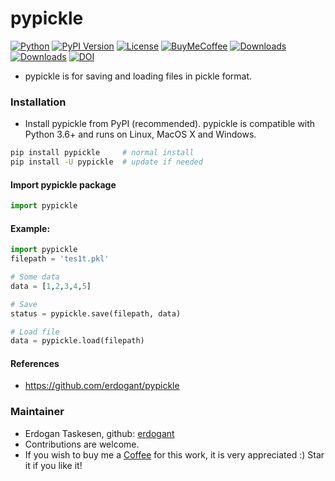 # pypickle

[![Python](https://img.shields.io/pypi/pyversions/pypickle)](https://img.shields.io/pypi/pyversions/pypickle)
[![PyPI Version](https://img.shields.io/pypi/v/pypickle)](https://pypi.org/project/pypickle/)
[![License](https://img.shields.io/badge/license-MIT-green.svg)](https://github.com/erdogant/pypickle/blob/master/LICENSE)
[![BuyMeCoffee](https://img.shields.io/badge/buymea-coffee-yellow.svg)](https://www.buymeacoffee.com/erdogant)
[![Downloads](https://pepy.tech/badge/pypickle/month)](https://pepy.tech/project/pypickle/month)
[![Downloads](https://pepy.tech/badge/pypickle)](https://pepy.tech/project/pypickle)
[![DOI](https://zenodo.org/badge/278702058.svg)](https://zenodo.org/badge/latestdoi/278702058)
<!---[![Coffee](https://img.shields.io/badge/coffee-black-grey.svg)](https://erdogant.github.io/donate/?currency=USD&amount=5)-->


* pypickle is for saving and loading files in pickle format.

### Installation
* Install pypickle from PyPI (recommended). pypickle is compatible with Python 3.6+ and runs on Linux, MacOS X and Windows. 

```bash
pip install pypickle     # normal install
pip install -U pypickle  # update if needed
```

#### Import pypickle package
```python
import pypickle
```

#### Example:
```python
import pypickle
filepath = 'tes1t.pkl'

# Some data
data = [1,2,3,4,5]

# Save
status = pypickle.save(filepath, data)

# Load file
data = pypickle.load(filepath)

```
#### References
* https://github.com/erdogant/pypickle

### Maintainer
* Erdogan Taskesen, github: [erdogant](https://github.com/erdogant)
* Contributions are welcome.
* If you wish to buy me a <a href="https://erdogant.github.io/donate/?currency=USD&amount=5">Coffee</a> for this work, it is very appreciated :)
	Star it if you like it!
